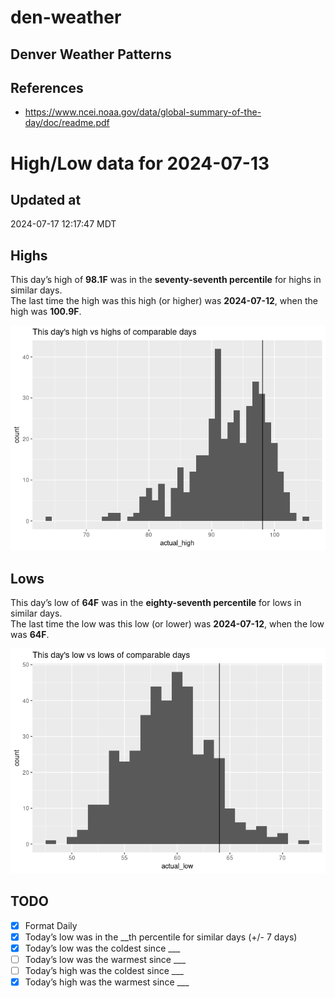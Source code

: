 

# den-weather

## Denver Weather Patterns

## References

- <https://www.ncei.noaa.gov/data/global-summary-of-the-day/doc/readme.pdf>

# High/Low data for 2024-07-13

## Updated at

2024-07-17 12:17:47 MDT

## Highs

This day’s high of **98.1F** was in the **seventy-seventh percentile**
for highs in similar days.  
The last time the high was this high (or higher) was **2024-07-12**,
when the high was **100.9F**.

![](readme_files/figure-commonmark/unnamed-chunk-4-1.png)

## Lows

This day’s low of **64F** was in the **eighty-seventh percentile** for
lows in similar days.  
The last time the low was this low (or lower) was **2024-07-12**, when
the low was **64F**.

![](readme_files/figure-commonmark/unnamed-chunk-6-1.png)

## TODO

- [x] Format Daily
- [x] Today’s low was in the \_\_th percentile for similar days (+/- 7
  days)
- [x] Today’s low was the coldest since \_\_\_
- [ ] Today’s low was the warmest since \_\_\_
- [ ] Today’s high was the coldest since \_\_\_
- [x] Today’s high was the warmest since \_\_\_

